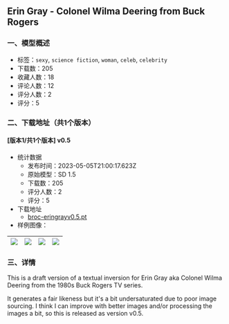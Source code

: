 ## Erin Gray - Colonel Wilma Deering from Buck Rogers
### 一、模型概述

- 标签：`sexy`, `science fiction`, `woman`, `celeb`, `celebrity`
- 下载数：205
- 收藏人数：18
- 评论人数：12
- 评分人数：2
- 评分：5

### 二、下载地址（共1个版本）

#### [版本1/共1个版本] v0.5

- 统计数据
  - 发布时间：2023-05-05T21:00:17.623Z
  - 原始模型：SD 1.5
  - 下载数：205
  - 评分人数：2
  - 评分：5
- 下载地址
  - [broc-eringrayv0.5.pt](https://civitai.com/api/download/models/63374)
- 样例图像：

| <img src="https://image.civitai.com/xG1nkqKTMzGDvpLrqFT7WA/0ce1c258-3f9c-4cf3-9305-ccc46c932929/width=450/699341.jpeg" /> | <img src="https://image.civitai.com/xG1nkqKTMzGDvpLrqFT7WA/a0c8813b-2082-4ef9-b117-f2b1c0ac2764/width=450/699335.jpeg" /> | <img src="https://image.civitai.com/xG1nkqKTMzGDvpLrqFT7WA/83a7e9d7-ef73-4518-baf4-0b9c94f40e0e/width=450/699339.jpeg" /> | <img src="https://image.civitai.com/xG1nkqKTMzGDvpLrqFT7WA/7d53cd32-1755-4326-b15d-1363fbe9dc96/width=450/699336.jpeg" /> |
| ---- | ---- | ---- | ---- |


### 三、详情
<p>This is a draft version of a textual inversion for Erin Gray aka Colonel Wilma Deering from the 1980s Buck Rogers TV series.</p><p></p><p>It generates a fair likeness but it's a bit undersaturated due to poor image sourcing. I think I can improve with better images and/or processing the images a bit, so this is released as version v0.5.</p>
